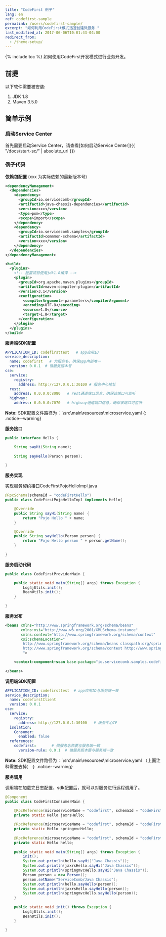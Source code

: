 ```yaml
---
title: "CodeFirst 例子"
lang: en
ref: codefirst-sample
permalink: /users/codefirst-sample/
excerpt: "如何利用CodeFirst模式迅速创建微服务."
last_modified_at: 2017-06-06T10:01:43-04:00
redirect_from:
  - /theme-setup/
---
```


{% include toc %}
如何使用CodeFirst开发模式进行业务开发。

## 前提
以下软件需要被安装:


1. JDK 1.8
2. Maven 3.5.0 


## 简单示例
### 启动Service Center

首先需要启动Service Center，请查看[如何启动Service Center]({{ "/docs/start-sc/" | absolute_url }})

### 例子代码

**依赖包配置** (xxx 为实际依赖的最新版本号)

```xml
<dependencyManagement>
  <dependencies>
    <dependency>
      <groupId>io.servicecomb</groupId>
      <artifactId>java-chassis-dependencies</artifactId>
      <version>xxx</version>
      <type>pom</type>
      <scope>import</scope>
    </dependency>
    <dependency>
      <groupId>io.servicecomb.samples</groupId>
      <artifactId>commmon-schema</artifactId>
      <version>xxx</version>
    </dependency>
  </dependencies>
</dependencyManagement>

<build>
  <plugins>
    <!-- 配置项目使用jdk1.8编译 -->
    <plugin>
      <groupId>org.apache.maven.plugins</groupId>
      <artifactId>maven-compiler-plugin</artifactId>
      <version>3.1</version>
      <configuration>
        <compilerArgument>-parameters</compilerArgument>
        <encoding>UTF-8</encoding>
        <source>1.8</source>
        <target>1.8</target>
      </configuration>
    </plugin>
  </plugins>
</build>
```

**服务端SDK配置**

```yaml
APPLICATION_ID: codefirsttest   # app应用ID
service_description:
  name: codefirst   # 为服务名，确保app内部唯一
  version: 0.0.1  # 微服务版本号
cse:
  service:
    registry:
      address: http://127.0.0.1:30100 # 服务中心地址
  rest:
    address: 0.0.0.0:8080   # rest通道端口信息，确保该端口可监听
  highway:
    address: 0.0.0.0:7070   # highway通道端口信息，确保该端口可监听
```

**Note:** SDK配置文件路径为： \src\main\resources\microservice.yaml
{: .notice--warning}


**服务接口**

```java
public interface Hello {

    String sayHi(String name);
	
    String sayHello(Person person);
	
}
```

**服务实现**

实现服务契约接口CodeFirstPojoHelloImpl.java

```java
@RpcSchema(schemaId = "codeFirstHello")
public class CodeFirstPojoHelloImpl implements Hello{

    @Override
    public String sayHi(String name) {
        return "Pojo Hello " + name;
    }

    @Override
    public String sayHello(Person person) {
        return "Pojo Hello person " + person.getName();
    }
	
}
```

**服务启动代码**


```java
public class CodeFirstProviderMain {

    public static void main(String[] args) throws Exception {
        Log4jUtils.init();
        BeanUtils.init();
    }
	
}
```


**服务发布**

```xml
<beans xmlns="http://www.springframework.org/schema/beans"
       xmlns:xsi="http://www.w3.org/2001/XMLSchema-instance"
       xmlns:context="http://www.springframework.org/schema/context"
       xsi:schemaLocation="
		http://www.springframework.org/schema/beans classpath:org/springframework/beans/factory/xml/spring-beans-3.0.xsd
		http://www.springframework.org/schema/context http://www.springframework.org/schema/context/spring-context-3.0.xsd
		">

    <context:component-scan base-package="io.servicecomb.samples.codefirst.provider" />
	
</beans>
```

**调用端SDK配置**

```yaml
APPLICATION_ID: codefirsttest  # app应用ID与服务端一致
service_description:
  name: codefirstClient
  version: 0.0.1
cse:
  service:
    registry:
      address: http://127.0.0.1:30100   # 服务中心IP
  isolation:
    Consumer:
      enabled: false
  references:
    codefirst:       # 微服务名称要与服务端一致
      version-rule: 0.0.1  # 微服务版本要与服务端一致
```

**Note:** SDK配置文件路径为： \src\main\resources\microservice.yaml （上面注释需要去掉）
{: .notice--warning}



**服务调用**

调用端在加载完日志配置、sdk配置后，就可以对服务进行远程调用了。

```java
@Component
public class CodeFirstConsumerMain {

    @RpcReference(microserviceName = "codefirst", schemaId = "codeFirstJaxrsHello")
    private static Hello jaxrsHello;
    
    @RpcReference(microserviceName = "codefirst", schemaId = "codeFirstSpringmvcHello")
    private static Hello springmvcHello;
    
    @RpcReference(microserviceName = "codefirst", schemaId = "codeFirstHello")
    private static Hello hello;
    
    public static void main(String[] args) throws Exception {
        init();
        System.out.println(hello.sayHi("Java Chassis"));
        System.out.println(jaxrsHello.sayHi("Java Chassis"));
        System.out.println(springmvcHello.sayHi("Java Chassis"));
        Person person = new Person();
        person.setName("ServiceComb/Java Chassis");
        System.out.println(hello.sayHello(person));
        System.out.println(jaxrsHello.sayHello(person));
        System.out.println(springmvcHello.sayHello(person));
    }
    
    public static void init() throws Exception {
        Log4jUtils.init();
        BeanUtils.init();
    }
	
}
```
